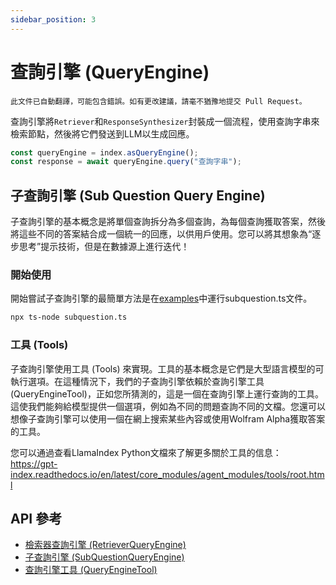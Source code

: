 ```yaml
---
sidebar_position: 3
---
```


# 查詢引擎 (QueryEngine)

`此文件已自動翻譯，可能包含錯誤。如有更改建議，請毫不猶豫地提交 Pull Request。`

查詢引擎將`Retriever`和`ResponseSynthesizer`封裝成一個流程，使用查詢字串來檢索節點，然後將它們發送到LLM以生成回應。

```typescript
const queryEngine = index.asQueryEngine();
const response = await queryEngine.query("查詢字串");
```

## 子查詢引擎 (Sub Question Query Engine)

子查詢引擎的基本概念是將單個查詢拆分為多個查詢，為每個查詢獲取答案，然後將這些不同的答案結合成一個統一的回應，以供用戶使用。您可以將其想象為“逐步思考”提示技術，但是在數據源上進行迭代！

### 開始使用

開始嘗試子查詢引擎的最簡單方法是在[examples](https://github.com/run-llama/LlamaIndexTS/blob/main/examples/subquestion.ts)中運行subquestion.ts文件。

```bash
npx ts-node subquestion.ts
```

### 工具 (Tools)

子查詢引擎使用工具 (Tools) 來實現。工具的基本概念是它們是大型語言模型的可執行選項。在這種情況下，我們的子查詢引擎依賴於查詢引擎工具 (QueryEngineTool)，正如您所猜測的，這是一個在查詢引擎上運行查詢的工具。這使我們能夠給模型提供一個選項，例如為不同的問題查詢不同的文檔。您還可以想像子查詢引擎可以使用一個在網上搜索某些內容或使用Wolfram Alpha獲取答案的工具。

您可以通過查看LlamaIndex Python文檔來了解更多關於工具的信息：https://gpt-index.readthedocs.io/en/latest/core_modules/agent_modules/tools/root.html

## API 參考

- [檢索器查詢引擎 (RetrieverQueryEngine)](../../api/classes/RetrieverQueryEngine.md)
- [子查詢引擎 (SubQuestionQueryEngine)](../../api/classes/SubQuestionQueryEngine.md)
- [查詢引擎工具 (QueryEngineTool)](../../api/interfaces/QueryEngineTool.md)
